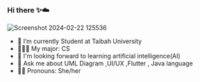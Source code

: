 ### Hi there ✨☁️
![Screenshot 2024-02-22 125536](https://github.com/JustRana/JustRana/assets/108571071/bd1e6f60-3ecb-4d8c-a568-f787f257085a)

- 🎒 I’m currently Student at Taibah University 
- 👩🏻‍💻 My major: CS
- 🦾 I'm looking forward to learning artificial intelligence(AI)
- 💬 Ask me about UML Diagram ,UI/UX ,Flutter , Java language 
- 👩🏻 Pronouns: She/her
